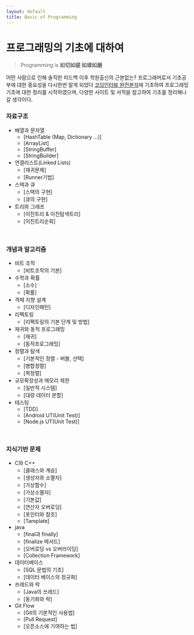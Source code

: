 ```yaml
---
layout: default
title: Basic of Programming
---
```

# 프로그래밍의 기초에 대하여
>Programming is **如切如磋 如琢如磨**

어떤 사람으로 인해 솔직한 피드백 이후 학원출신의 근본없는? 프로그래머로서 기초공부에 대한 중요성을 다시한번 알게 되었다
[코딩인터뷰 완전분석](http://www.yes24.com/24/goods/7434347?scode=032&OzSrank=1)에 기초하여
프로그래밍 기초에 대한 정리를 시작하였으며, 다양한 사이트 및 서적을 참고하여 기초를 정리해나갈 생각이다.

### 자료구조
- 배열과 문자열
    - [HashTable (Map, Dictionary ...)]
    - [ArrayList]
    - [StringBuffer]
    - [StringBuilder]
- 연결리스트(Linked Lists)
    - [재귀문제]
    - [Runner기법]
- 스택과 큐
    - [스택의 구현]
    - [큐의 구현]
- 트리와 그래프
    - [이진트리 & 이진탐색트리]
    - [이진트리순회]
<br>

### 개념과 알고리즘
- 비트 조작
    - [비트조작의 기본]
- 수학과 확률
    - [소수]
    - [확률]
- 객체 지향 설계
    - [디자인패턴]
- 리펙토링
    - [리펙토링의 기본 단계 및 방법]
- 재귀와 동적 프로그래밍
    - [재귀]
    - [동적프로그래밍]
- 정렬과 탐색
    - [기본적인 정렬 - 버블, 선택]
    - [병합정렬]
    - [퀵정렬]
- 규모확장성과 메모리 제한
    - [일반적 시스템]
    - [대량 데이터 분할]
- 테스팅
    - [TDD]
    - [Android UT(Unit Test)]
    - [Node.js UT(Unit Test)]
<br>

### 지식기반 문제
- C와 C++
    - [클래스와 계승]
    - [생성자와 소멸자]
    - [가상함수]
    - [가상소멸자]
    - [기본값]
    - [연산자 오버로딩]
    - [포인터와 참조]
    - [Tamplate]
- java
    - [final과 finally]
    - [finalize 메서드]
    - [오버로딩 vs 오버라이딩]
    - [Collection Framework]
- 데이터베이스
    - [SQL 문법의 기초]
    - [데이터 베이스의 정규화]
- 쓰레드와 락
    - [Java의 쓰레드]
    - [동기화와 락]
- Git Flow
    - [Git의 기본적인 사용법]
    - [Pull Request]
    - [오픈소스에 기여하는 법]
<br>